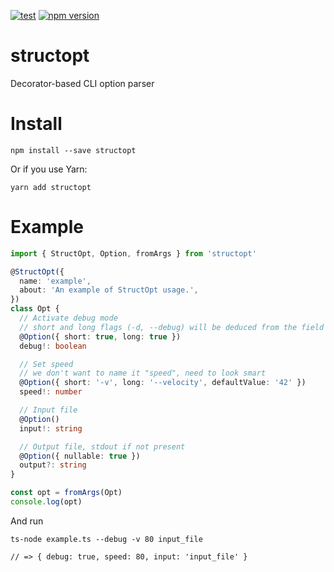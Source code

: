 [![test](https://github.com/acro5piano/structopt/actions/workflows/test.yml/badge.svg)](https://github.com/acro5piano/structopt/actions/workflows/test.yml)
[![npm version](https://badge.fury.io/js/structopt.svg)](https://badge.fury.io/js/structopt)

# structopt

Decorator-based CLI option parser

# Install

```
npm install --save structopt
```

Or if you use Yarn:

```
yarn add structopt
```

# Example

```typescript
import { StructOpt, Option, fromArgs } from 'structopt'

@StructOpt({
  name: 'example',
  about: 'An example of StructOpt usage.',
})
class Opt {
  // Activate debug mode
  // short and long flags (-d, --debug) will be deduced from the field's name
  @Option({ short: true, long: true })
  debug!: boolean

  // Set speed
  // we don't want to name it "speed", need to look smart
  @Option({ short: '-v', long: '--velocity', defaultValue: '42' })
  speed!: number

  // Input file
  @Option()
  input!: string

  // Output file, stdout if not present
  @Option({ nullable: true })
  output?: string
}

const opt = fromArgs(Opt)
console.log(opt)
```

And run

```
ts-node example.ts --debug -v 80 input_file

// => { debug: true, speed: 80, input: 'input_file' }

```
